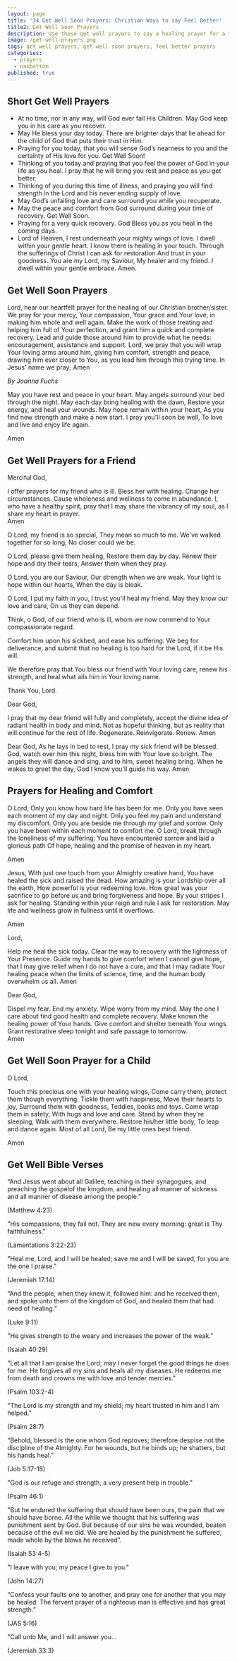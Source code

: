 ```yaml
---
layout: page
title: '34 Get Well Soon Prayers: Christian Ways to say Feel Better'
title2: Get Well Soon Prayers
description: Use these get well prayers to say a healing prayer for a friend or loved one to find the strength to overcome an injury or illness
image: /get-well-prayers.png
tags: get well prayers, get well soon prayers, feel better prayers
categories:
  - prayers
  - navbottom
published: true
---
```

<h2>Short Get Well Prayers</h2>



<ul class="hearts">
<li>At no time, nor in any way, will God ever fail His Children. May God keep you in his care as you recover.</li>
<li>May He bless your day today. There are brighter days that lie ahead for the child of God that puts their trust in Him.</li>
<li>Praying for you today, that you will sense God’s nearness to you and the certainty of His love for you. Get Well Soon!</li>
<li>Thinking of you today and praying that you feel the power of God in your life as you heal. I pray that he will bring you rest and peace as you get better.</li>
<li>Thinking of you during this time of illness, and praying you will find strength in the Lord and his never ending supply of love.</li>
<li>May God’s unfailing love and care surround you while you recuperate.</li>
<li>May the peace and comfort from God surround during your time of recovery. Get Well Soon.</li>
<li>Praying for a very quick recovery. God Bless you as you heal in the coming days.</li>
<li>Lord of Heaven,
I rest underneath your mighty wings of love.
I dwell within your gentle heart.
I know there is healing in your touch.
Through the sufferings of Christ I can ask for restoration 
And trust in your goodness.
You are my Lord, my Saviour, 
My healer and my friend.
I dwell within your gentle embrace.
Amen.</li>
</ul>

<h2>Get Well Soon Prayers</h2>



<div class="prayers">
Lord, hear our heartfelt prayer
for the healing of our Christian brother/sister.
We pray for your mercy,
Your compassion, Your grace and Your love,
in making him whole and well again.
Make the work of those treating and helping him
full of Your perfection,
and grant him a quick and complete recovery.
Lead and guide those around him
to provide what he needs: encouragement,
assistance and support.
Lord, we pray that you will
wrap Your loving arms around him,
giving him comfort, strength and peace,
drawing him ever closer to You,
as you lead him through this trying time.
In Jesus' name we pray; Amen

<i>By Joanna Fuchs</i>
</div>


<div class="prayers">
May you have rest and peace in your heart.
May angels surround your bed through the night.
May each day bring healing with the dawn,
Restore your energy, and heal your wounds.
May hope remain within your heart,
As you find new strength and make a new start.
I pray you'll soon be well, 
To love and live and enjoy life again.

Amen
</div>


<h2>Get Well Prayers for a Friend</h2>


<div class="prayers">
Merciful God,

I offer prayers for my friend who is ill. Bless her with healing. Change her circumstances. Cause wholeness and wellness to come in abundance. I, who have a healthy spirit, pray that I may share the vibrancy of my soul, as I share my heart in prayer.  
Amen
</div>


<div class="prayers">
O Lord, my friend is so special,
They mean so much to me.
We've walked together for so long,
No closer could we be.

O Lord, please give them healing,
Restore them day by day.
Renew their hope and dry their tears,
Answer them when they pray.

O Lord, you are our Saviour,
Our strength when we are weak.
Your light is hope within our hearts,
When the day is bleak.

O Lord, I put my faith in you,
I trust you'll heal my friend.
May they know our love and care,
On us they can depend.
</div>

<div class="prayers">
Think, o God, of our friend who is ill, whom we now commend to Your compassionate regard.

Comfort him upon his sickbed, and ease his suffering. We beg for deliverance, and submit
that no healing is too hard for the Lord, if it be His will.

We therefore pray that You bless our friend with Your loving care, renew his strength,
and heal what ails him in Your loving name.

Thank You, Lord.
</div>

<div class="prayers">
Dear God,

I pray that my dear friend will fully and completely, accept the divine idea of radiant health in body and mind. Not as hopeful thinking, but as reality that will continue for the rest of life. Regenerate. Reinvigorate. Renew.
Amen
</div>

<div class="prayers">
Dear God, 
As he lays in bed to rest, I pray my sick friend will be blessed. God, watch over him this night, bless him with Your love so bright. The angels they will dance and sing, and to him, sweet healing bring. When he wakes to greet the day, God I know you'll guide his way.
Amen
</div>

<h2>Prayers for Healing and Comfort</h2>

<div class="prayers">
O Lord,
Only you know how hard life has been for me.
Only you have seen each moment of my day and night.
Only you feel my pain and understand my discomfort.
Only you are beside me through my grief and sorrow.
Only you have been within each moment to comfort me.
O Lord, break through the loneliness of my suffering.
You have encountered sorrow and laid a glorious path 
Of hope, healing and the promise of heaven in my heart.

Amen
</div>

<div class="prayers">
Jesus,
With just one touch from your Almighty creative hand,
You have healed the sick and raised the dead.
How amazing is your Lordship over all the earth,
How powerful is your redeeming love.
How great was your sacrifice to go before us and bring forgiveness and hope.
By your stripes I ask for healing.
Standing within your reign and rule I ask for restoration.
May life and wellness grow in fullness until it overflows. 

Amen
</div>

<div class="prayers">
Lord, 

Help me heal the sick today. Clear the way to recovery with the lightness of Your Presence. Guide my hands to give comfort when I cannot give hope, that I may give relief when I do not have a cure, and that I may radiate Your healing peace when the limits of science, time, and the human body overwhelm us all.
Amen
</div>

<div class="prayers">
Dear God, 

Dispel my fear. End my anxiety. Wipe worry from my mind. May the one I care about find good health and complete recovery. Make known the healing power of Your hands. Give comfort and shelter beneath Your wings. Grant restorative sleep tonight and safe passage to tomorrow.   
Amen
</div>

<h2>Get Well Soon Prayer for a Child</h2>

<div class="prayers">
O Lord,

Touch this precious one with your healing wings,
Come carry them, protect them though everything.
Tickle them with happiness,
Move their hearts to joy,
Surround them with goodness,
Teddies, books and toys.
Come wrap them in safety,
With hugs and love and care.
Stand by when they're sleeping,
Walk with them everywhere.
Restore his/her little body,
To leap and dance again.
Most of all Lord,
Be my little ones best friend. 

Amen
</div>

<h2>Get Well Bible Verses</h2>

“And Jesus went about all Galilee, teaching in their synagogues, and preaching the gospelof the kingdom, and healing all manner of sickness and all manner of disease among the people.”

(Matthew 4:23)

"His compassions, they fail not. They are new every morning: great is Thy faithfulness."

(Lamentations 3:22-23)

"Heal me, Lord, and I will be healed; save me and I will be saved, for you are the one I praise."

(Jeremiah 17:14)

“And the people, when they knew it, followed him: and he received them, and spoke unto them of the kingdom of God, and healed them that had need of healing.”

(Luke 9:11)

"He gives strength to the weary and increases the power of the weak."

(Isaiah 40:29)

"Let all that I am praise the Lord; may I never forget the good things he does for me. He forgives all my sins and heals all my diseases. He redeems me from death and crowns me with love and tender mercies."

(Psalm 103:2-4)

"The Lord is my strength and my shield; my heart trusted in him and I am helped." 

(Psalm 28:7)

“Behold, blessed is the one whom God reproves; therefore despise not the discipline of the Almighty. For he wounds, but he binds up; he shatters, but his hands heal.”

(Job 5:17-18)

"God is our refuge and strength, a very present help in trouble."

(Psalm 46:1)

"But he endured the suffering that should have been ours, the pain that we should have borne. All the while we thought that his suffering was punishment sent by God. But because of our sins he was wounded, beaten because of the evil we did. We are healed by the punishment he suffered, made whole by the blows he received".

(Isaiah 53:4-5)

"I leave with you; my peace I give to you."

(John 14:27)

“Confess your faults one to another, and pray one for another that you may be healed. The fervent prayer of a righteous man is effective and has great strength.”

(JAS 5:16)

"Call unto Me, and I will answer you… 

(Jeremiah 33:3)

